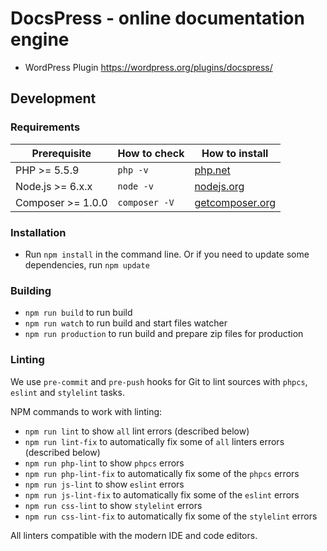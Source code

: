 # DocsPress - online documentation engine

- WordPress Plugin https://wordpress.org/plugins/docspress/

## Development

### Requirements

| Prerequisite              | How to check  | How to install                                  |
| ------------------------- | ------------- | ----------------------------------------------- |
| PHP >= 5.5.9              | `php -v`      | [php.net](https://php.net/manual/en/install.php) |
| Node.js >= 6.x.x          | `node -v`     | [nodejs.org](https://nodejs.org/)                |
| Composer >= 1.0.0	        | `composer -V` | [getcomposer.org](https://getcomposer.org)       |

### Installation

- Run `npm install` in the command line. Or if you need to update some dependencies, run `npm update`

### Building

- `npm run build` to run build
- `npm run watch` to run build and start files watcher
- `npm run production` to run build and prepare zip files for production

### Linting

We use `pre-commit` and `pre-push` hooks for Git to lint sources with `phpcs`, `eslint` and `stylelint` tasks.

NPM commands to work with linting:

- `npm run lint` to show `all` lint errors (described below)
- `npm run lint-fix` to automatically fix some of `all` linters errors (described below)
- `npm run php-lint` to show `phpcs` errors
- `npm run php-lint-fix` to automatically fix some of the `phpcs` errors
- `npm run js-lint` to show `eslint` errors
- `npm run js-lint-fix` to automatically fix some of the `eslint` errors
- `npm run css-lint` to show `stylelint` errors
- `npm run css-lint-fix` to automatically fix some of the `stylelint` errors

All linters compatible with the modern IDE and code editors.
